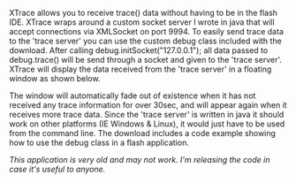 XTrace allows you to receive trace() data without having to be in the flash IDE. XTrace wraps around a custom socket server I wrote in java that will accept connections via XMLSocket on port 9994. To easily send trace data to the 'trace server' you can use the custom debug class included with the download. After calling debug.initSocket("127.0.0.1"); all data passed to debug.trace() will be send through a socket and given to the 'trace server'. XTrace will display the data received from the 'trace server' in a floating window as shown below.

The window will automatically fade out of existence when it has not received any trace information for over 30sec, and will appear again when it receives more trace data. Since the 'trace server' is written in java it should work on other platforms (IE Windows & Linux), it would just have to be used from the command line. The download includes a code example showing how to use the debug class in a flash application.

*This application is very old and may not work. I'm releasing the code in case it's useful to anyone.*
